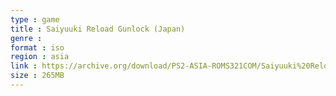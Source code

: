 ```yaml
---
type : game
title : Saiyuuki Reload Gunlock (Japan)
genre : 
format : iso
region : asia
link : https://archive.org/download/PS2-ASIA-ROMS321COM/Saiyuuki%20Reload%20Gunlock%20%28Japan%29.7z
size : 265MB
---
```

